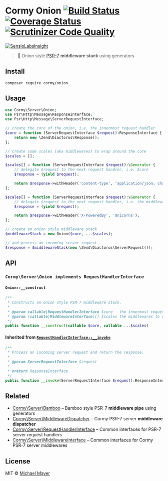 # Cormy Onion [![Build Status](https://travis-ci.org/cormy/onion.svg?branch=master)](https://travis-ci.org/cormy/onion) [![Coverage Status](https://coveralls.io/repos/cormy/onion/badge.svg?branch=master&service=github)](https://coveralls.io/github/cormy/onion?branch=master) [![Scrutinizer Code Quality](https://scrutinizer-ci.com/g/cormy/onion/badges/quality-score.png?b=master)](https://scrutinizer-ci.com/g/cormy/onion/?branch=master)

[![SensioLabsInsight](https://insight.sensiolabs.com/projects/47e283f3-2eaf-4816-b75a-558dd0802bdd/big.png)](https://insight.sensiolabs.com/projects/47e283f3-2eaf-4816-b75a-558dd0802bdd)

> :tulip: Onion style [PSR-7](http://www.php-fig.org/psr/psr-7) **middleware stack** using generators


## Install

```
composer require cormy/onion
```


## Usage

```php
use Cormy\Server\Onion;
use Psr\Http\Message\ResponseInterface;
use Psr\Http\Message\ServerRequestInterface;

// create the core of the onion, i.e. the innermost request handler
$core = function (ServerRequestInterface $request):ResponseInterface {
    return new \Zend\Diactoros\Response();
};

// create some scales (aka middlewares) to wrap around the core
$scales = [];

$scales[] = function (ServerRequestInterface $request):\Generator {
    // delegate $request to the next request handler, i.e. $core
    $response = (yield $request);

    return $response->withHeader('content-type', 'application/json; charset=utf-8');
};

$scales[] = function (ServerRequestInterface $request):\Generator {
    // delegate $request to the next request handler, i.e. the middleware right above
    $response = (yield $request);

    return $response->withHeader('X-PoweredBy', 'Unicorns');
};

// create an onion style middleware stack
$middlewareStack = new Onion($core, ...$scales);

// and process an incoming server request
$response = $middlewareStack(new \Zend\Diactoros\ServerRequest());
```


## API

### `Cormy\Server\Onion implements RequestHandlerInterface`

#### `Onion::__construct`

```php
/**
 * Constructs an onion style PSR-7 middleware stack.
 *
 * @param callable|RequestHandlerInterface $core   the innermost request handler
 * @param (callable|MiddlewareInterface)[] $scales the middlewares to wrap around the core
 */
public function __construct(callable $core, callable ...$scales)
```

#### Inherited from [`RequestHandlerInterface::__invoke`](https://github.com/cormy/server-request-handler)

```php
/**
 * Process an incoming server request and return the response.
 *
 * @param ServerRequestInterface $request
 *
 * @return ResponseInterface
 */
public function __invoke(ServerRequestInterface $request):ResponseInterface
```


## Related

* [Cormy\Server\Bamboo](https://github.com/cormy/bamboo) – Bamboo style PSR-7 **middleware pipe** using generators
* [Cormy\Server\MiddlewareDispatcher](https://github.com/cormy/cormy/server-middleware-dispatcher) – Cormy PSR-7 server **middleware dispatcher**
* [Cormy\Server\RequestHandlerInterface](https://github.com/cormy/server-request-handler) – Common interfaces for PSR-7 server request handlers
* [Cormy\Server\MiddlewareInterface](https://github.com/cormy/server-middleware) – Common interfaces for Cormy PSR-7 server middlewares


## License

MIT © [Michael Mayer](http://schnittstabil.de)
